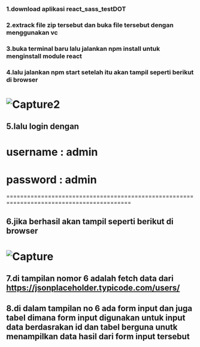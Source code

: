 ### 1.download aplikasi react_sass_testDOT
### 2.extrack file zip tersebut dan buka file tersebut dengan menggunakan vc
### 3.buka terminal baru lalu jalankan npm install untuk menginstall module react 
### 4.lalu jalankan npm start setelah itu akan tampil seperti berikut di browser
![Capture2](https://user-images.githubusercontent.com/64895482/184495809-ddc50f0a-02d1-4674-b506-a45b87684c04.PNG)
========================================================================================
## 5.lalu login dengan 
# username : admin
# password : admin
==========================================================================================
## 6.jika berhasil akan tampil seperti berikut di browser
![Capture](https://user-images.githubusercontent.com/64895482/184495837-5001e846-55af-4a88-97e6-68ae93c7b366.PNG)
======================================================================================
## 7.di tampilan nomor 6 adalah fetch data dari https://jsonplaceholder.typicode.com/users/
## 8.di dalam tampilan no 6 ada form input dan juga tabel dimana form input digunakan untuk input data berdasrakan id dan tabel berguna unutk menampilkan data hasil dari form input tersebut 
